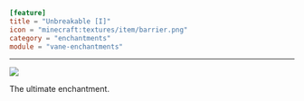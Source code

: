 ```toml
[feature]
title = "Unbreakable [I]"
icon = "minecraft:textures/item/barrier.png"
category = "enchantments"
module = "vane-enchantments"
```
---
![](images/enchantment_unbreakable.png)

The ultimate enchantment.
